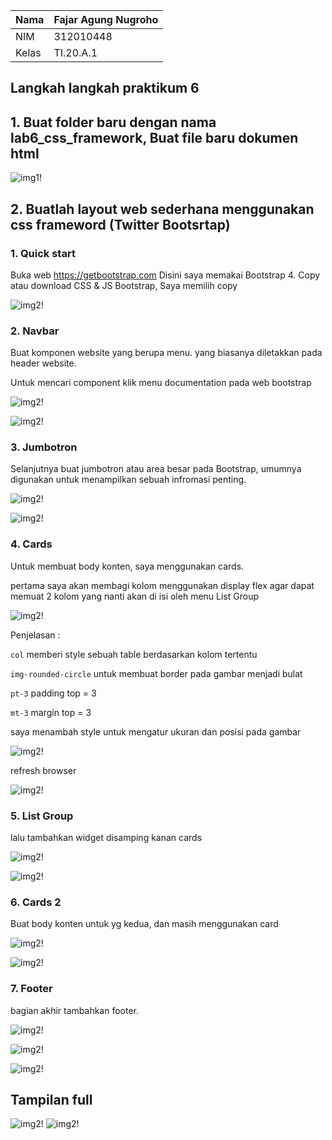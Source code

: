 | Nama      | Fajar Agung Nugroho |
| ----------- | ----------- |
| NIM     | 312010448       |
| Kelas   | TI.20.A.1        |

## Langkah langkah praktikum 6

## 1. Buat folder baru dengan nama lab6_css_framework, Buat file baru dokumen html

![img1!](assets/img/1/1.png)

## 2. Buatlah layout web sederhana menggunakan css frameword (Twitter Bootsrtap)

### 1. Quick start
Buka web https://getbootstrap.com Disini saya memakai Bootstrap 4. Copy atau download CSS & JS Bootstrap, Saya memilih copy

![img2!](assets/img/2/1.png)

### 2. Navbar
Buat komponen website yang berupa menu. yang biasanya diletakkan pada header website.

Untuk mencari component klik menu documentation pada web bootstrap

![img2!](assets/img/2/2.png)

![img2!](assets/img/2/2-1.png)

### 3. Jumbotron
Selanjutnya buat jumbotron atau area besar pada Bootstrap, umumnya digunakan untuk menampilkan sebuah infromasi penting.

![img2!](assets/img/2/3.png)

![img2!](assets/img/2/3-1.png)

### 4. Cards
Untuk membuat body konten, saya menggunakan cards. 

pertama saya akan membagi kolom menggunakan display flex agar dapat memuat 2 kolom yang nanti akan di isi oleh menu List Group

![img2!](assets/img/2/4.png)

Penjelasan :

`col` memberi style sebuah table berdasarkan kolom tertentu 

`img-rounded-circle` untuk membuat border pada gambar menjadi bulat

`pt-3` padding top = 3

`mt-3` margin top = 3

saya menambah style untuk mengatur ukuran dan posisi pada gambar

![img2!](assets/img/2/4-11.png)

refresh browser

![img2!](assets/img/2/4-22.png)

### 5. List Group
lalu tambahkan widget disamping kanan cards

![img2!](assets/img/2/5.png)

![img2!](assets/img/2/5-1.png)

### 6. Cards 2
Buat body konten untuk yg kedua, dan masih menggunakan card

![img2!](assets/img/2/6.png)

![img2!](assets/img/2/6-1.png)

### 7. Footer 
bagian akhir tambahkan footer.

![img2!](assets/img/2/7.png)

![img2!](assets/img/2/7-1.png)

![img2!](assets/img/2/7-2.png)

## Tampilan full

![img2!](assets/img/2/8.png)
![img2!](assets/img/2/8-2.png)
